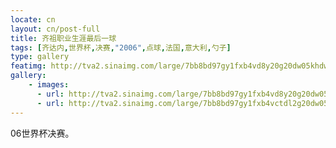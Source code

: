 ```yaml
---
locate: cn
layout: cn/post-full
title: 齐祖职业生涯最后一球
tags: [齐达内,世界杯,决赛,"2006",点球,法国,意大利,勺子]
type: gallery
featimg: http://tva2.sinaimg.com/large/7bb8bd97gy1fxb4vd8y20g20dw05khdw.gif
gallery:
    - images:
      - url: http://tva2.sinaimg.com/large/7bb8bd97gy1fxb4vd8y20g20dw05khdw.gif
      - url: http://tva2.sinaimg.com/large/7bb8bd97gy1fxb4vctdl2g20dw05ke83.gif
---
```


06世界杯决赛。